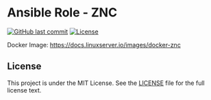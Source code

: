 # Ansible Role - ZNC

[![GitHub last commit](https://img.shields.io/github/last-commit/ursinn-ansible/role-znc?logo=github&style=for-the-badge)](https://github.com/ursinn-ansible/role-znc/commits)
[![License](https://img.shields.io/github/license/ursinn-ansible/role-znc?style=for-the-badge)](https://github.com/ursinn-ansible/role-znc/blob/main/LICENSE)

Docker Image: https://docs.linuxserver.io/images/docker-znc

## License

This project is under the MIT License. See the [LICENSE](https://github.com/ursinn-ansible/role-znc/blob/main/LICENSE) file for the full license text.
